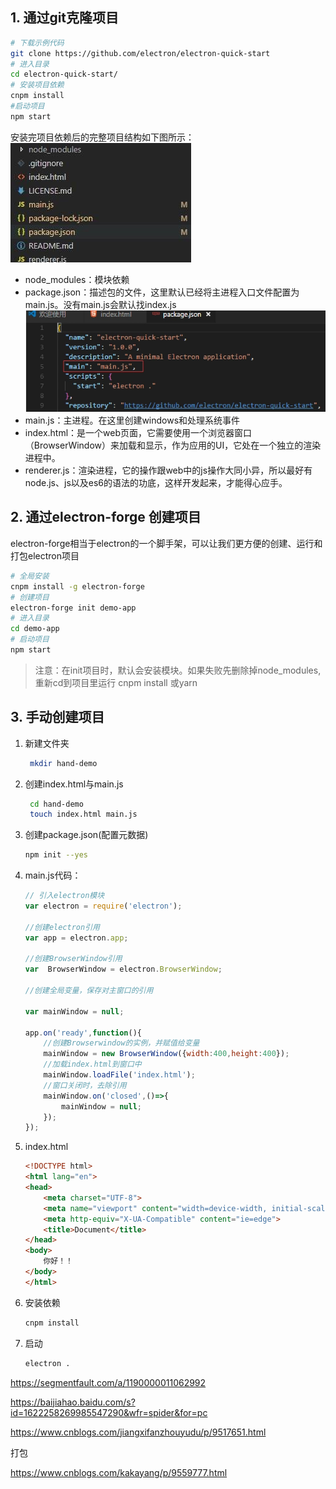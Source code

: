## 1. 通过git克隆项目
```bash
# 下载示例代码
git clone https://github.com/electron/electron-quick-start
# 进入目录
cd electron-quick-start/
# 安装项目依赖
cnpm install
#启动项目
npm start
```
安装完项目依赖后的完整项目结构如下图所示：
![](https://raw.githubusercontent.com/fray-hao/images/master/20190428123443.png)

- node_modules：模块依赖
- package.json：描述包的文件，这里默认已经将主进程入口文件配置为main.js。没有main.js会默认找index.js
    ![](https://raw.githubusercontent.com/fray-hao/images/master/20190428123633.png)
- main.js：主进程。在这里创建windows和处理系统事件
- index.html：是一个web页面，它需要使用一个浏览器窗口（BrowserWindow）来加载和显示，作为应用的UI，它处在一个独立的渲染进程中。
- renderer.js：渲染进程，它的操作跟web中的js操作大同小异，所以最好有node.js、js以及es6的语法的功底，这样开发起来，才能得心应手。

## 2. 通过electron-forge 创建项目
electron-forge相当于electron的一个脚手架，可以让我们更方便的创建、运行和打包electron项目

```bash
# 全局安装
cnpm install -g electron-forge
# 创建项目
electron-forge init demo-app
# 进入目录
cd demo-app
# 启动项目
npm start
```
> 注意：在init项目时，默认会安装模块。如果失败先删除掉node_modules,重新cd到项目里运行 cnpm install 或yarn

## 3. 手动创建项目

1. 新建文件夹
   ```bash
    mkdir hand-demo
   ```
2. 创建index.html与main.js
   ```bash
    cd hand-demo
    touch index.html main.js
   ```
3.  创建package.json(配置元数据)
     ```bash
    npm init --yes
    ```
4.  main.js代码：
    ```javascript
    // 引入electron模块
    var electron = require('electron');

    //创建electron引用
    var app = electron.app;

    //创建BrowserWindow引用
    var  BrowserWindow = electron.BrowserWindow;

    //创建全局变量，保存对主窗口的引用

    var mainWindow = null;

    app.on('ready',function(){
        //创建Browserwindow的实例，并赋值给变量
        mainWindow = new BrowserWindow({width:400,height:400});
        //加载index.html到窗口中
        mainWindow.loadFile('index.html');
        //窗口关闭时，去除引用
        mainWindow.on('closed',()=>{
            mainWindow = null;
        });
    });
    ```
5.  index.html
    ```html
    <!DOCTYPE html>
    <html lang="en">
    <head>
        <meta charset="UTF-8">
        <meta name="viewport" content="width=device-width, initial-scale=1.0">
        <meta http-equiv="X-UA-Compatible" content="ie=edge">
        <title>Document</title>
    </head>
    <body>
        你好！！
    </body>
    </html>
    ```
6.  安装依赖
    ```bash
    cnpm install
    ```

7.  启动
    ```bash
    electron .
    ```

https://segmentfault.com/a/1190000011062992

https://baijiahao.baidu.com/s?id=1622258269985547290&wfr=spider&for=pc

https://www.cnblogs.com/jiangxifanzhouyudu/p/9517651.html

打包

https://www.cnblogs.com/kakayang/p/9559777.html
